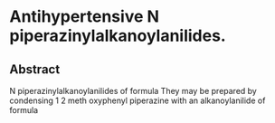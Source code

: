 # Antihypertensive N piperazinylalkanoylanilides.

## Abstract
N piperazinylalkanoylanilides of formula They may be prepared by condensing 1 2 meth oxyphenyl piperazine with an alkanoylanilide of formula